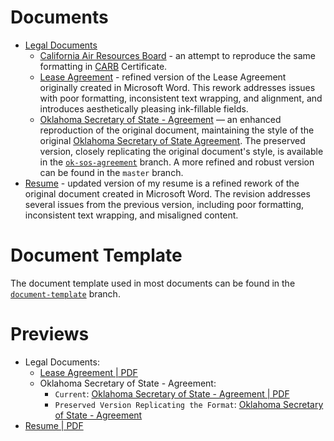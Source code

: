 # Documents
- [Legal Documents](./Legal%20Documents/)
    * [California Air Resources Board](./Legal%20Documents/California%20Air%20Resources%20Board/) - an attempt to reproduce the same
    formatting in [CARB](https://ww2.arb.ca.gov/) Certificate.
    * [Lease Agreement](./Legal%20Documents/Lease%20Agreement/) - refined
      version of the Lease Agreement originally created in Microsoft Word. This
      rework addresses issues with poor formatting, inconsistent text wrapping,
      and alignment, and introduces aesthetically pleasing ink-fillable fields.
    * [Oklahoma Secretary of State - Agreement](./Legal%20Documents/Oklahoma%20Secretary%20of%20State%20-%20Agreement/) — an enhanced
    reproduction of the original document, maintaining the style of the original
    [Oklahoma Secretary of State Agreement](https://www.sos.ok.gov/content/client/Agreement.pdf). The preserved version, closely replicating the original document's style, is
    available in the
    [`ok-sos-agreement`](https://github.com/EvilCheetah/latex/tree/ok-sos-agreement)
    branch. A more refined and robust version can be found in the `master`
    branch.
- [Resume](./Resume/) - updated version of my resume is a refined rework of the
  original document created in Microsoft Word. The revision addresses several
  issues from the previous version, including poor formatting, inconsistent text
  wrapping, and misaligned content.

# Document Template
The document template used in most documents can be found in the
[`document-template`](https://github.com/EvilCheetah/latex/tree/document-template)
branch.

# Previews
- Legal Documents:
    * [Lease Agreement | PDF](./Legal%20Documents/Lease%20Agreement/Lease-Agreement.pdf)
    * Oklahoma Secretary of State - Agreement:
        + `Current`: [Oklahoma Secretary of State - Agreement | PDF](./Legal%20Documents/Oklahoma%20Secretary%20of%20State%20-%20Agreement/Oklahoma%20Secretary%20of%20State%20-%20Agreement.pdf)
        + `Preserved Version Replicating the Format`: [Oklahoma Secretary of State - Agreement](https://github.com/EvilCheetah/latex/tree/ok-sos-agreement)
- [Resume | PDF](./Resume/Resume.pdf)
